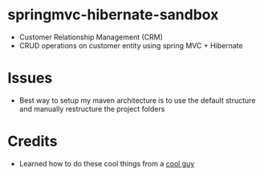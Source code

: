 # springmvc-hibernate-sandbox
* Customer Relationship Management (CRM)
* CRUD operations on customer entity using spring MVC + Hibernate

# Issues
* Best way to setup my maven architecture is to use the default structure and manually restructure the project folders

# Credits
* Learned how to do these cool things from a [cool guy](https://www.udemy.com/user/chaddarby2/)

